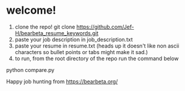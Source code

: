 # welcome! 

1. clone the repo! git clone https://github.com/Jef-H/bearbeta_resume_keywords.git
2. paste your job description in job_description.txt
3. paste your resume in resume.txt (heads up it doesn't like non ascii characters so bullet points or tabs might make it sad.)
4. to run, from the root directory of the repo run the command below 

python compare.py 

Happy job hunting from https://bearbeta.org/ 


